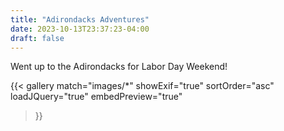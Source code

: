 ```yaml
---
title: "Adirondacks Adventures"
date: 2023-10-13T23:37:23-04:00
draft: false
---
```


Went up to the Adirondacks for Labor Day Weekend!

{{< gallery
    match="images/*"
    showExif="true"
    sortOrder="asc"
    loadJQuery="true"
    embedPreview="true"
>}}
